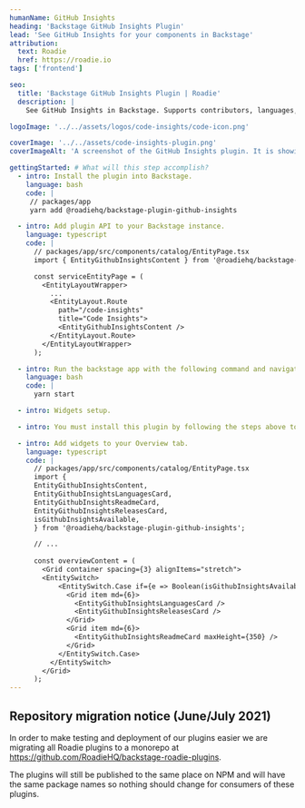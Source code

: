 ```yaml
---
humanName: GitHub Insights
heading: 'Backstage GitHub Insights Plugin'
lead: 'See GitHub Insights for your components in Backstage'
attribution:
  text: Roadie
  href: https://roadie.io
tags: ['frontend']

seo:
  title: 'Backstage GitHub Insights Plugin | Roadie'
  description: |
    See GitHub Insights in Backstage. Supports contributors, languages, readme and releases.

logoImage: '../../assets/logos/code-insights/code-icon.png'

coverImage: '../../assets/code-insights-plugin.png'
coverImageAlt: 'A screenshot of the GitHub Insights plugin. It is showing a code details for a sample component.'

gettingStarted: # What will this step accomplish?
  - intro: Install the plugin into Backstage.
    language: bash
    code: |
     // packages/app
     yarn add @roadiehq/backstage-plugin-github-insights

  - intro: Add plugin API to your Backstage instance.
    language: typescript
    code: |
      // packages/app/src/components/catalog/EntityPage.tsx
      import { EntityGithubInsightsContent } from '@roadiehq/backstage-plugin-github-insights';

      const serviceEntityPage = (
        <EntityLayoutWrapper>
          ...
          <EntityLayout.Route 
            path="/code-insights"
            title="Code Insights">
            <EntityGithubInsightsContent />
          </EntityLayout.Route>
        </EntityLayoutWrapper>
      );

  - intro: Run the backstage app with the following command and navigate to the services tab.
    language: bash
    code: |
      yarn start

  - intro: Widgets setup.

  - intro: You must install this plugin by following the steps above to add the widgets to your Overview. You might add only selected widgets or all of them.

  - intro: Add widgets to your Overview tab.
    language: typescript
    code: |
      // packages/app/src/components/catalog/EntityPage.tsx
      import {
      EntityGithubInsightsContent,
      EntityGithubInsightsLanguagesCard,
      EntityGithubInsightsReadmeCard,
      EntityGithubInsightsReleasesCard,
      isGithubInsightsAvailable,
      } from '@roadiehq/backstage-plugin-github-insights';

      // ...
      
      const overviewContent = (
        <Grid container spacing={3} alignItems="stretch">
        <EntitySwitch>
            <EntitySwitch.Case if={e => Boolean(isGithubInsightsAvailable(e))}>
              <Grid item md={6}>
                <EntityGithubInsightsLanguagesCard />
                <EntityGithubInsightsReleasesCard />
              </Grid>
              <Grid item md={6}>
                <EntityGithubInsightsReadmeCard maxHeight={350} />
              </Grid>
            </EntitySwitch.Case>
          </EntitySwitch>
        </Grid>
      );
---
```


## Repository migration notice (June/July 2021)

In order to make testing and deployment of our plugins easier we are migrating all Roadie plugins to a monorepo at https://github.com/RoadieHQ/backstage-roadie-plugins.

The plugins will still be published to the same place on NPM and will have the same package names so nothing should change for consumers of these plugins.
